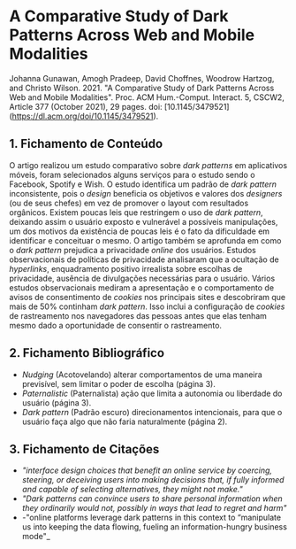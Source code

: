 # A Comparative Study of Dark Patterns Across Web and Mobile Modalities

Johanna Gunawan, Amogh Pradeep, David Choffnes, Woodrow Hartzog, and Christo Wilson. 2021. "A Comparative Study of Dark Patterns Across Web and Mobile Modalities". Proc. ACM Hum.-Comput. Interact. 5, CSCW2, Article 377 (October 2021), 29 pages. doi: [10.1145/3479521] (https://dl.acm.org/doi/10.1145/3479521).

## 1. Fichamento de Conteúdo

O artigo realizou um estudo comparativo sobre *dark patterns* em aplicativos móveis, foram selecionados alguns serviços para o estudo sendo o Facebook, Spotify e Wish. 
O estudo identifica um padrão de *dark pattern* inconsistente, pois o *design* beneficia os objetivos e valores dos *designers* (ou de seus chefes) em vez de promover o layout com resultados orgânicos. Existem poucas leis que restringem o uso de *dark pattern*, deixando assim o usuário exposto e vulnerável a possíveis manipulações, um dos motivos da existência de poucas leis é o fato da dificuldade em identificar e conceituar o mesmo. O artigo também se aprofunda em como o *dark pattern* prejudica a privacidade *online* dos usuários. Estudos observacionais de políticas de privacidade analisaram que a ocultação de *hyperlinks*, enquadramento positivo irrealista sobre escolhas de privacidade, ausência de divulgações necessárias para o usuário. Vários estudos observacionais mediram a apresentação e o comportamento de avisos de consentimento de *cookies* nos principais sites e descobriram que mais de 50% continham *dark pattern*. Isso inclui a configuração de *cookies* de rastreamento nos navegadores das pessoas antes que elas tenham mesmo dado a oportunidade de consentir o rastreamento.

## 2. Fichamento Bibliográfico 


* _Nudging_ (Acotovelando) alterar comportamentos de uma maneira previsível, sem limitar o poder de escolha (página 3).
* _Paternalistic_ (Paternalista) ação que limita a autonomia ou liberdade do usuário (página 3).
* _Dark pattern_ (Padrão escuro) direcionamentos intencionais, para que o usuário faça algo que não faria naturalmente (página 2).

## 3. Fichamento de Citações 


* _"interface design choices that benefit an online service by coercing, steering, or deceiving users into making decisions that, if fully informed and capable of selecting alternatives, they might not make."_
* _"Dark patterns can convince users to share personal information when they ordinarily would not, possibly in ways that lead to regret and harm"_
* -"online platforms leverage dark patterns in this context to “manipulate us into keeping the data flowing, fueling an information-hungry business mode"_
